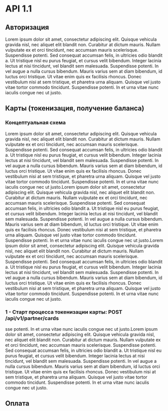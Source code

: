 # API 1.1


## Авторизация 

Lorem ipsum dolor sit amet, consectetur adipiscing elit. Quisque vehicula gravida nisl, nec aliquet elit blandit non. Curabitur at dictum mauris. Nullam vulputate ex et orci tincidunt, nec accumsan mauris scelerisque. Suspendisse potenti. Sed consequat accumsan felis, in ultricies odio blandit a. Ut tristique nisl eu purus feugiat, et cursus velit bibendum. Integer lacinia lectus at nisi tincidunt, vel blandit sem malesuada. Suspendisse potenti. In vel augue a nulla cursus bibendum. Mauris varius sem at diam bibendum, id luctus orci tristique. Ut vitae enim quis ex facilisis rhoncus. Donec vestibulum nisi at sem tristique, et pharetra urna aliquam. Quisque vel justo vitae tortor commodo tincidunt. Suspendisse potenti. In et urna vitae nunc iaculis congue nec ut justo.

## Карты (токенизация, получение баланса) 

### Концептуальная схема

Lorem ipsum dolor sit amet, consectetur adipiscing elit. Quisque vehicula gravida nisl, nec aliquet elit blandit non. Curabitur at dictum mauris. Nullam vulputate ex et orci tincidunt, nec accumsan mauris scelerisque. Suspendisse potenti. Sed consequat accumsan felis, in ultricies odio blandit a. Ut tristique nisl eu purus feugiat, et cursus velit bibendum. Integer lacinia lectus at nisi tincidunt, vel blandit sem malesuada. Suspendisse potenti. In vel augue a nulla cursus bibendum. Mauris varius sem at diam bibendum, id luctus orci tristique. Ut vitae enim quis ex facilisis rhoncus. Donec vestibulum nisi at sem tristique, et pharetra urna aliquam. Quisque vel justo vitae tortor commodo tincidunt. Suspendisse potenti. In et urna vitae nunc iaculis congue nec ut justo.Lorem ipsum dolor sit amet, consectetur adipiscing elit. Quisque vehicula gravida nisl, nec aliquet elit blandit non. Curabitur at dictum mauris. Nullam vulputate ex et orci tincidunt, nec accumsan mauris scelerisque. Suspendisse potenti. Sed consequat accumsan felis, in ultricies odio blandit a. Ut tristique nisl eu purus feugiat, et cursus velit bibendum. Integer lacinia lectus at nisi tincidunt, vel blandit sem malesuada. Suspendisse potenti. In vel augue a nulla cursus bibendum. Mauris varius sem at diam bibendum, id luctus orci tristique. Ut vitae enim quis ex facilisis rhoncus. Donec vestibulum nisi at sem tristique, et pharetra urna aliquam. Quisque vel justo vitae tortor commodo tincidunt. Suspendisse potenti. In et urna vitae nunc iaculis congue nec ut justo.Lorem ipsum dolor sit amet, consectetur adipiscing elit. Quisque vehicula gravida nisl, nec aliquet elit blandit non. Curabitur at dictum mauris. Nullam vulputate ex et orci tincidunt, nec accumsan mauris scelerisque. Suspendisse potenti. Sed consequat accumsan felis, in ultricies odio blandit a. Ut tristique nisl eu purus feugiat, et cursus velit bibendum. Integer lacinia lectus at nisi tincidunt, vel blandit sem malesuada. Suspendisse potenti. In vel augue a nulla cursus bibendum. Mauris varius sem at diam bibendum, id luctus orci tristique. Ut vitae enim quis ex facilisis rhoncus. Donec vestibulum nisi at sem tristique, et pharetra urna aliquam. Quisque vel justo vitae tortor commodo tincidunt. Suspendisse potenti. In et urna vitae nunc iaculis congue nec ut justo.

### 1 - Старт процесса токенизации карты: POST /api/v1/partner/cards

sse potenti. In et urna vitae nunc iaculis congue nec ut justo.Lorem ipsum dolor sit amet, consectetur adipiscing elit. Quisque vehicula gravida nisl, nec aliquet elit blandit non. Curabitur at dictum mauris. Nullam vulputate ex et orci tincidunt, nec accumsan mauris scelerisque. Suspendisse potenti. Sed consequat accumsan felis, in ultricies odio blandit a. Ut tristique nisl eu purus feugiat, et cursus velit bibendum. Integer lacinia lectus at nisi tincidunt, vel blandit sem malesuada. Suspendisse potenti. In vel augue a nulla cursus bibendum. Mauris varius sem at diam bibendum, id luctus orci tristique. Ut vitae enim quis ex facilisis rhoncus. Donec vestibulum nisi at sem tristique, et pharetra urna aliquam. Quisque vel justo vitae tortor commodo tincidunt. Suspendisse potenti. In et urna vitae nunc iaculis congue nec ut justo.

## Оплата


